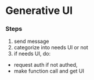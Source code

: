 # Generative UI

### Steps
1. send message
2. categorize into needs UI or not
3. if needs UI, do:
  - request auth if not authed,
  - make function call and get UI